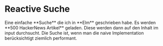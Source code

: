 # Reactive Suche

<div class="searchExample"></div>
<script>
  console.log(Elm.SearchExample)
</script>

<notes>
Eine einfache **Suche** die ich in **Elm** geschrieben habe. Es werden **500 HackerNews Artikel** geladen. Diese werden dann auf den Inhalt im input durchsucht. Die Suche ist, wenn man die naive Implementation berücksichtigt ziemlich performant.
</notes>

